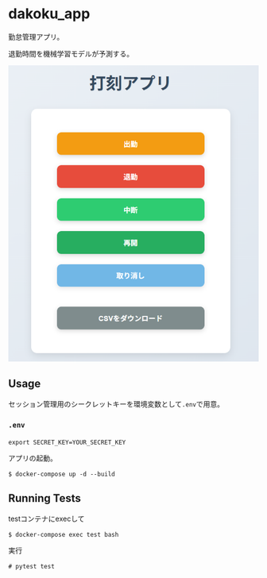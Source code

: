 # dakoku_app

勤怠管理アプリ。

退勤時間を機械学習モデルが予測する。

![dakoku_app_screen_shot.png](img/dakoku_app_screen_shot.png)

## Usage

セッション管理用のシークレットキーを環境変数として`.env`で用意。

### `.env` 

```
export SECRET_KEY=YOUR_SECRET_KEY
```

アプリの起動。

```
$ docker-compose up -d --build
```

## Running Tests

testコンテナにexecして

```
$ docker-compose exec test bash
```
実行
```
# pytest test
```